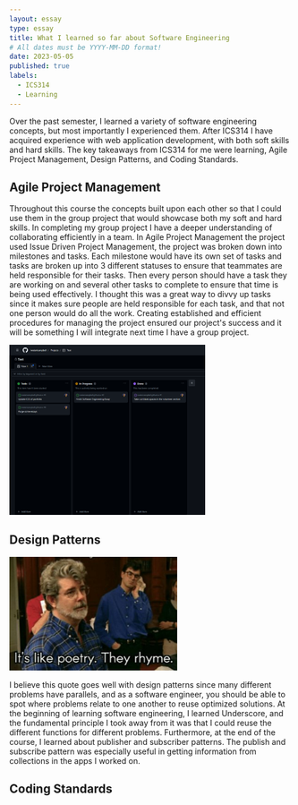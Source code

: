 ```yaml
---
layout: essay
type: essay
title: What I learned so far about Software Engineering
# All dates must be YYYY-MM-DD format!
date: 2023-05-05
published: true
labels:
  - ICS314
  - Learning
---
```

  
  Over the past semester, I learned a variety of software engineering concepts, but most importantly I experienced them. After ICS314 I have acquired experience with web application development, with both soft skills and hard skills. The key takeaways from ICS314 for me were learning, Agile Project Management, Design Patterns, and Coding Standards.  
    
  
## Agile Project Management
  Throughout this course the concepts built upon each other so that I could use them in the group project that would showcase both my soft and hard skills.  In completing my group project I have a deeper understanding of collaborating efficiently in a team. In Agile Project Management the project used Issue Driven Project Management, the project was broken down into milestones and tasks. Each milestone would have its own set of tasks and tasks are broken up into 3 different statuses to ensure that teammates are held responsible for their tasks. Then every person should have a task they are working on and several other tasks to complete to ensure that time is being used effectively. I thought this was a great way to divvy up tasks since it makes sure people are held responsible for each task, and that not one person would do all the work. Creating established and efficient procedures for managing the project ensured our project's success and it will be something I will integrate next time I have a group project. 
  
  <img width="350px" class="img-fluid" src="../img/ProjectBoard.png">

  
## Design Patterns

<img width="300px" class="img-fluid" src="../img/poetry.png">
  
  I believe this quote goes well with design patterns since many different problems have parallels, and as a software engineer, you should be able to spot where problems relate to one another to reuse optimized solutions. At the beginning of learning software engineering, I learned Underscore, and the fundamental principle I took away from it was that I could reuse the different functions for different problems. Furthermore, at the end of the course, I learned about publisher and subscriber patterns. The publish and subscribe pattern was especially useful in getting information from collections in the apps I worked on. 
  

## Coding Standards 


 
